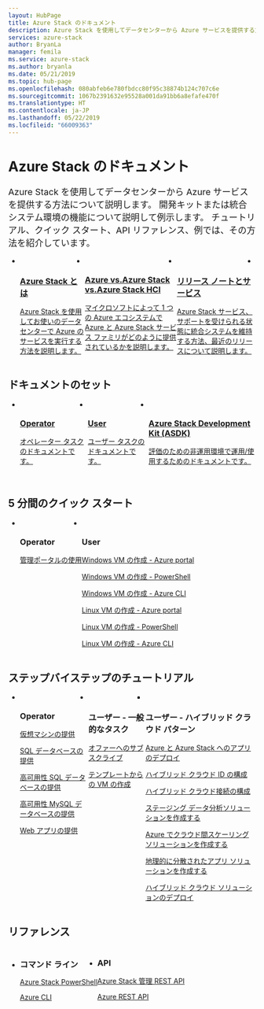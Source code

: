 ```yaml
---
layout: HubPage
title: Azure Stack のドキュメント
description: Azure Stack を使用してデータセンターから Azure サービスを提供する方法について説明します。 開発キットまたは統合システム環境の機能について説明して例示します。 チュートリアル、クイック スタート、API リファレンス、例では、Azure Stack と API の使用方法を紹介しています。
services: azure-stack
author: BryanLa
manager: femila
ms.service: azure-stack
ms.author: bryanla
ms.date: 05/21/2019
ms.topic: hub-page
ms.openlocfilehash: 080abfeb6e780fbdcc80f95c38874b124c707c6e
ms.sourcegitcommit: 1067b2391632e95528a001da91bb6a8efafe470f
ms.translationtype: HT
ms.contentlocale: ja-JP
ms.lasthandoff: 05/22/2019
ms.locfileid: "66009363"
---
```

<div id="main" class="v2">
<h1>Azure Stack のドキュメント</h1>
<p style="font-size: 1.12rem;margin-bottom: 1rem;">Azure Stack を使用してデータセンターから Azure サービスを提供する方法について説明します。 開発キットまたは統合システム環境の機能について説明して例示します。 チュートリアル、クイック スタート、API リファレンス、例では、その方法を紹介しています。</p>
<ul class="cardsY panelContent singlePanelContent" style="display:flex!important;">
        <li>
            <a href="/azure-stack/operator/azure-stack-overview">
                <div class="cardSize">
                    <div class="cardPadding">
                        <div class="card">
                            <div class="cardImageOuter">
                                <div class="cardImage">
                                    <img src="media/index/i_overview.svg" alt="" />
                                </div>
                            </div>
                            <div class="cardText">
                                <h3>Azure Stack とは</h3>
                                <p>Azure Stack を使用してお使いのデータセンターで Azure のサービスを実行する方法を説明します。</p>
                            </div>
                        </div>
                    </div>
                </div>
            </a>
        </li>
        <li>
            <a href="/azure-stack/operator/compare-azure-azure-stack">
                <div class="cardSize">
                    <div class="cardPadding">
                        <div class="card">
                            <div class="cardImageOuter">
                                <div class="cardImage">
                                    <img src="media/index/i_overview.svg" alt="" />
                                </div>
                            </div>
                            <div class="cardText">
                                <h3>Azure vs.Azure Stack vs.Azure Stack HCI</h3>
                                <p>マイクロソフトによって 1 つの Azure エコシステムで Azure と Azure Stack サービス ファミリがどのように提供されているかを説明します。</p>
                            </div>
                        </div>
                    </div>
                </div>
            </a>
        </li>
        <li>
            <a href="/azure-stack/operator/azure-stack-servicing-policy">
                <div class="cardSize">
                    <div class="cardPadding">
                        <div class="card">
                            <div class="cardImageOuter">
                                <div class="cardImage">
                                    <img src="media/index/i_guidelines.svg" alt="" />
                                </div>
                            </div>
                            <div class="cardText">
                                <h3>リリース ノートとサービス</h3>
                                <p>Azure Stack サービス、サポートを受けられる状態に統合システムを維持する方法、最近のリリースについて説明します。</p>
                            </div>
                        </div>
                    </div>
                </div>
            </a>
        </li>
        <li>
</ul>

<h2>ドキュメントのセット</h2>
<ul class="cardsY panelContent singlePanelContent" style="display:flex!important;">
    <li>
        <a href="/en-us/azure-stack/operator/">
                <div class="cardSize">
                    <div class="cardPadding">
                        <div class="card">
                            <div class="cardImageOuter">
                                <div class="cardImage">
                                     <img src="media/index/azure-stack2.svg" alt="" >
                                </div>
                            </div>
                            <div class="cardText x-hidden-focus">
                                <h3>Operator</h3>
                                <p>オペレーター タスクのドキュメントです。<br><br></p>
                            </div>
                        </div>
                    </div>
                </div>
            </a>
    </li>
    <li>
        <a href="/en-us/azure-stack/user/">
                <div class="cardSize">
                    <div class="cardPadding">
                        <div class="card">
                            <div class="cardImageOuter">
                                <div class="cardImage">
                                     <img src="media/index/azure-stack2.svg" alt="">
                                </div>
                            </div>
                            <div class="cardText">
                                <h3 class="x-hidden-focus">User</h3>
                                <p>ユーザー タスクのドキュメントです。<br><br></p>
                            </div>
                        </div>
                    </div>
                </div>
            </a>
    </li>
    <li>
        <a href="/en-us/azure-stack/asdk/">
                <div class="cardSize">
                    <div class="cardPadding">
                        <div class="card">
                            <div class="cardImageOuter">
                                <div class="cardImage">
                                      <img src="media/index/azure-stack2.svg" alt="">
                                </div>
                            </div>
                            <div class="cardText">
                                <h3>Azure Stack Development Kit (ASDK)</h3>
                                <p>評価のための非運用環境で運用/使用するためのドキュメントです。</p>
                            </div>
                        </div>
                    </div>
                </div>
            </a>
    </li>
</ul>

<h2>5 分間のクイック スタート</h2>
<ul class="cardsF panelContent singlePanelContent cols cols3" style="display:flex!important;">
    <li>
        <div class="cardSize">
            <div class="cardPadding">
                <div class="card">
                    <div class="cardImageOuter">
                        <div class="cardImage">
                            <img src="media/index/i_quick-start.svg" alt="">
                        </div>
                    </div>
                    <div class="cardText">
                        <h3>Operator</h3>
                        <p><a href="/azure-stack/operator/azure-stack-manage-portals">管理ポータルの使用</a></p>
                    </div>
                </div>
            </div>
        </div>
    </li>
    <li>
        <div class="cardSize">
            <div class="cardPadding">
                <div class="card">
                    <div class="cardImageOuter">
                        <div class="cardImage">
                            <img src="media/index/i_quick-start.svg" alt="">
                        </div>
                    </div>
                    <div class="cardText">
                        <h3>User</h3>
                        <p><a href="/azure-stack/user/azure-stack-quick-windows-portal">Windows VM の作成 - Azure portal</a></p>
                        <p><a href="/azure-stack/user/azure-stack-quick-create-vm-windows-powershell">Windows VM の作成 - PowerShell</a></p>
                        <p><a href="/azure-stack/user/azure-stack-quick-create-vm-windows-cli">Windows VM の作成 - Azure CLI</a></p>
                        <p><a href="/azure-stack/user/azure-stack-quick-linux-portal">Linux VM の作成 - Azure portal</a></p>
                        <p><a href="/azure-stack/user/azure-stack-quick-create-vm-linux-powershell">Linux VM の作成 - PowerShell</a></p>
                        <p><a href="/azure-stack/user/azure-stack-quick-create-vm-linux-cli">Linux VM の作成 - Azure CLI</a></p>
                    </div>
                </div>
            </div>
        </div>
    </li>
</ul>

<h2>ステップバイステップのチュートリアル</h2>
<ul class="cardsF panelContent singlePanelContent cols cols3" style="display:flex!important;">
    <li>
        <div class="cardSize">
            <div class="cardPadding">
                <div class="card">
                    <div class="cardImageOuter">
                        <div class="cardImage">
                            <img src="media/index/i_tasks.svg" alt="">
                        </div>
                    </div>
                    <div class="cardText">
                        <h3>Operator</h3>
                        <p><a href="/azure-stack/operator/azure-stack-tutorial-tenant-vm">仮想マシンの提供</a></p>
                        <p><a href="/azure-stack/operator/azure-stack-tutorial-sql-server">SQL データベースの提供</a></p>
                        <p><a href="/azure-stack/operator/azure-stack-tutorial-sql">高可用性 SQL データベースの提供</a></p>
                        <p><a href="/azure-stack/operator/azure-stack-tutorial-mysql">高可用性 MySQL データベースの提供</a></p>
                        <p><a href="/azure-stack/operator/azure-stack-tutorial-app-service">Web アプリの提供</a></p>
                    </div>
                </div>
            </div>
        </div>
    </li>
    <li>
        <div class="cardSize">
            <div class="cardPadding">
                <div class="card">
                    <div class="cardImageOuter">
                        <div class="cardImage">
                            <img src="media/index/i_tasks.svg" alt="">
                        </div>
                    </div>
                    <div class="cardText">
                        <h3>ユーザー - 一般的なタスク</h3>
                        <p><a href="/azure-stack/user/azure-stack-subscribe-services">オファーへのサブスクライブ</a></p>
                        <p><a href="/azure-stack/user/azure-stack-create-vm-template">テンプレートからの VM の作成</a></p>
                    </div>
                </div>
            </div>
        </div>
    </li>    
    <li></li>
    <li></li>
    <li>
        <div class="cardSize">
            <div class="cardPadding">
                <div class="card">
                    <div class="cardImageOuter">
                        <div class="cardImage">
                            <img src="media/index/i_tasks.svg" alt="">
                        </div>
                    </div>
                    <div class="cardText">
                        <h3>ユーザー - ハイブリッド クラウド パターン</h3>
                        <p><a href="/azure-stack/user/azure-stack-solution-pipeline">Azure と Azure Stack へのアプリのデプロイ</a></p>
                        <p><a href="/azure-stack/user/azure-stack-solution-hybrid-identity">ハイブリッド クラウド ID の構成</a></p>
                        <p><a href="/azure-stack/user/azure-stack-solution-hybrid-connectivity">ハイブリッド クラウド接続の構成</a></p>
                        <p><a href="/azure-stack/user/azure-stack-solution-staged-data-analytics">ステージング データ分析ソリューションを作成する</a></p>
                        <p><a href="/azure-stack/user/azure-stack-solution-cloud-burst">Azure でクラウド間スケーリング ソリューションを作成する</a></p>
                        <p><a href="/azure-stack/user/azure-stack-solution-geo-distributed">地理的に分散されたアプリ ソリューションを作成する</a></p>
                        <p><a href="/azure-stack/user/azure-stack-solution-hybrid-cloud">ハイブリッド クラウド ソリューションのデプロイ</a></p>
                    </div>
                </div>
            </div>
        </div>
    </li>        
</ul>

<h2>リファレンス</h2>
<ul class="cardsF panelContent singlePanelContent cols cols3" style="display:flex!important;">
    <li>
        <div class="cardSize">
            <div class="cardPadding">
                <div class="card">
                    <div class="cardText">
                        <h3>コマンド ライン</h3>
                        <p><a href="/powershell/azure/azure-stack/overview">Azure Stack PowerShell</a></p>
                        <p><a href="/cli/azure/?view=azure-cli-latest">Azure CLI</a></p>
                    </div>
                </div>
            </div>
        </div>
    </li>
    <li>
        <div class="cardSize">
            <div class="cardPadding">
                <div class="card">
                    <div class="cardText">
                        <h3>API</h3>
                        <p><a href="/rest/api/azure-stack/">Azure Stack 管理 REST API</a></p>
                        <p><a href="/rest/api/azure">Azure REST API</a></p>
                     </div>
                </div>
            </div>
        </div>
    </li>
</ul>
</div>
